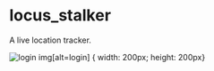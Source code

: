 # locus_stalker

A live location tracker.

![login](https://user-images.githubusercontent.com/72974832/141783302-882f8e76-42a2-4801-ace0-af911a9ba758.png)
img[alt=login] { width: 200px; height: 200px}
